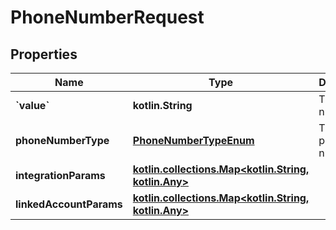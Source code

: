 
# PhoneNumberRequest

## Properties
Name | Type | Description | Notes
------------ | ------------- | ------------- | -------------
**&#x60;value&#x60;** | **kotlin.String** | The phone number. |  [optional]
**phoneNumberType** | [**PhoneNumberTypeEnum**](PhoneNumberTypeEnum.md) | The type of phone number. |  [optional]
**integrationParams** | [**kotlin.collections.Map&lt;kotlin.String, kotlin.Any&gt;**](kotlin.Any.md) |  |  [optional]
**linkedAccountParams** | [**kotlin.collections.Map&lt;kotlin.String, kotlin.Any&gt;**](kotlin.Any.md) |  |  [optional]




